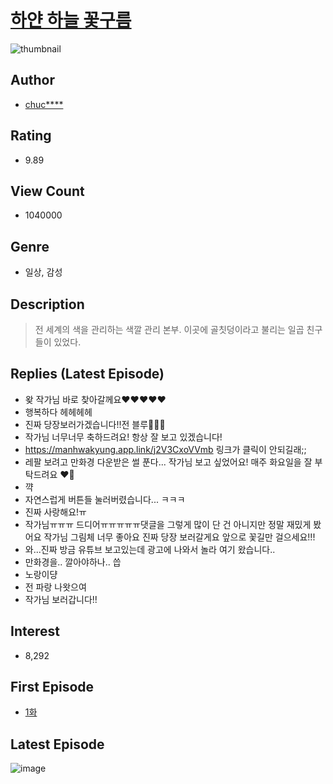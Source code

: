 # [하얀 하늘 꽃구름](https://comic.naver.com/bestChallenge/list?titleId=768113)
![thumbnail](https://image-comic.pstatic.net/user_contents_data/challenge_comic/2021/03/18/343982/thumbnail_202x164c76ca49f_af81_490c_b1b1_42832bcf258c_00003836.JPEG)

## Author
- [chuc****](https://comic.naver.com/artistTitle?id=343982)

## Rating
- 9.89

## View Count
- 1040000

## Genre
- 일상, 감성

## Description
> 전 세계의 색을 관리하는 색깔 관리 본부. 이곳에 골칫덩이라고 불리는 일곱 친구들이 있었다.

## Replies (Latest Episode)
- 왖 작가님 바로 찾아갈께요♥️♥️♥️♥️♥️
- 행복하다 헤헤헤헤
- 진짜 당장보러가겠습니다!!전 블루💙💙💙
- 작가님 너무너무 축하드려요! 항상 잘 보고 있겠습니다!
- https://manhwakyung.app.link/j2V3CxoVVmb 링크가 클릭이 안되길래;;
- 레팔 보려고 만화경 다운받은 썰 푼다... 작가님 보고 싶었어요! 매주 화요일을 잘 부탁드려요 ❤️‍🔥
- 꺅
- 자연스럽게 버튼들 눌러버렸습니다... ㅋㅋㅋ
- 진짜 사랑해요!ㅠ
- 작가님ㅠㅠㅠ 드디어ㅠㅠㅠㅠㅠ댓글을 그렇게 많이 단 건 아니지만 정말 재밌게 봤어요 작가님 그림체 너무 좋아요 진짜 당장 보러갈게요 앞으로 꽃길만 걸으세요!!!
- 와...진짜 방금 유튜브 보고있는데 광고에 나와서 놀라 여기 왔습니다..
- 만화경을.. 깔아야하나.. 씁
- 노랑이댱
- 전 파랑 나왓으여
- 작가님 보러갑니다!!

## Interest
- 8,292

## First Episode
- [1화](https://comic.naver.com/bestChallenge/detail?titleId=768113&no=1)

## Latest Episode
![image](https://image-comic.pstatic.net/user_contents_data/challenge_comic/2022/01/25/343982/upload_3630571147930711604.jpeg)
